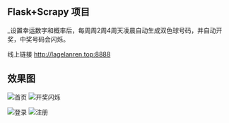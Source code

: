 ## Flask+Scrapy 项目

_设置幸运数字和概率后，每周周2周4周天凌晨自动生成双色球号码，并自动开奖，中奖号码会闪烁。


线上链接 http://lagelanren.top:8888


## 效果图

![首页](https://github.com/haogegeya/lottery/tree/master/src/main/resources/static/img/index.jpg)
![开奖闪烁](https://github.com/haogegeya/lottery/tree/master/src/main/resources/static/img/open.jpg)

![登录](https://github.com/haogegeya/lottery/tree/master/src/main/resources/static/img/login.png)
![注册](https://github.com/haogegeya/lottery/tree/master/src/main/resources/static/img/register.png)
